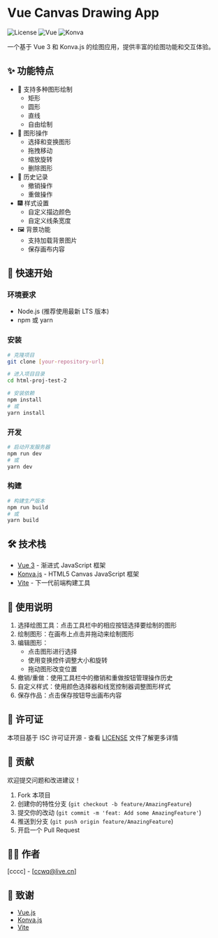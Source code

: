 # Vue Canvas Drawing App

![License](https://img.shields.io/badge/license-ISC-blue.svg)
![Vue](https://img.shields.io/badge/vue-3.3.11-brightgreen.svg)
![Konva](https://img.shields.io/badge/konva-9.3.16-orange.svg)

一个基于 Vue 3 和 Konva.js 的绘图应用，提供丰富的绘图功能和交互体验。

## ✨ 功能特点

- 🎨 支持多种图形绘制
  - 矩形
  - 圆形
  - 直线
  - 自由绘制
- 🎯 图形操作
  - 选择和变换图形
  - 拖拽移动
  - 缩放旋转
  - 删除图形
- 🔄 历史记录
  - 撤销操作
  - 重做操作
- 🎆 样式设置
  - 自定义描边颜色
  - 自定义线条宽度
- 🖼️ 背景功能
  - 支持加载背景图片
  - 保存画布内容

## 🚀 快速开始

### 环境要求

- Node.js (推荐使用最新 LTS 版本)
- npm 或 yarn

### 安装

```bash
# 克隆项目
git clone [your-repository-url]

# 进入项目目录
cd html-proj-test-2

# 安装依赖
npm install
# 或
yarn install
```

### 开发

```bash
# 启动开发服务器
npm run dev
# 或
yarn dev
```

### 构建

```bash
# 构建生产版本
npm run build
# 或
yarn build
```

## 🛠️ 技术栈

- [Vue 3](https://vuejs.org/) - 渐进式 JavaScript 框架
- [Konva.js](https://konvajs.org/) - HTML5 Canvas JavaScript 框架
- [Vite](https://vitejs.dev/) - 下一代前端构建工具

## 📝 使用说明

1. 选择绘图工具：点击工具栏中的相应按钮选择要绘制的图形
2. 绘制图形：在画布上点击并拖动来绘制图形
3. 编辑图形：
   - 点击图形进行选择
   - 使用变换控件调整大小和旋转
   - 拖动图形改变位置
4. 撤销/重做：使用工具栏中的撤销和重做按钮管理操作历史
5. 自定义样式：使用颜色选择器和线宽控制器调整图形样式
6. 保存作品：点击保存按钮导出画布内容

## 📄 许可证

本项目基于 ISC 许可证开源 - 查看 [LICENSE](LICENSE) 文件了解更多详情

## 🤝 贡献

欢迎提交问题和改进建议！

1. Fork 本项目
2. 创建你的特性分支 (`git checkout -b feature/AmazingFeature`)
3. 提交你的改动 (`git commit -m 'feat: Add some AmazingFeature'`)
4. 推送到分支 (`git push origin feature/AmazingFeature`)
5. 开启一个 Pull Request

## 👨‍💻 作者

[cccc] - [ccwq@live.cn]

## 🙏 致谢

- [Vue.js](https://vuejs.org/)
- [Konva.js](https://konvajs.org/)
- [Vite](https://vitejs.dev/)
